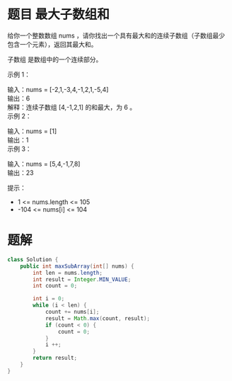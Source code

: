 # 题目 最大子数组和

给你一个整数数组 nums ，请你找出一个具有最大和的连续子数组（子数组最少包含一个元素），返回其最大和。

子数组
是数组中的一个连续部分。

 

示例 1：

输入：nums = [-2,1,-3,4,-1,2,1,-5,4]   
输出：6   
解释：连续子数组 [4,-1,2,1] 的和最大，为 6 。   
示例 2：  

输入：nums = [1]  
输出：1  
示例 3：  

输入：nums = [5,4,-1,7,8]  
输出：23  
 

提示：  

* 1 <= nums.length <= 105
* -104 <= nums[i] <= 104
 
# 题解
```java
class Solution {
    public int maxSubArray(int[] nums) {
        int len = nums.length;
        int result = Integer.MIN_VALUE;
        int count = 0;

        int i = 0;
        while (i < len) {
            count += nums[i];
            result = Math.max(count, result);
            if (count < 0) {
                count = 0;
            }
            i ++;
        }
        return result;
    }
}
```
